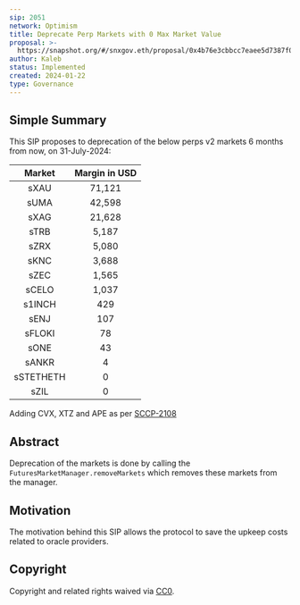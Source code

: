 ```yaml
---
sip: 2051
network: Optimism
title: Deprecate Perp Markets with 0 Max Market Value
proposal: >-
  https://snapshot.org/#/snxgov.eth/proposal/0x4b76e3cbbcc7eaee5d7387f05e75e123cfe6dc299f63d3e9976ca8e70047623b
author: Kaleb
status: Implemented
created: 2024-01-22
type: Governance
---
```



## Simple Summary
<!--"If you can't explain it simply, you don't understand it well enough." Simply describe the outcome the proposed changes intends to achieve. This should be non-technical and accessible to a casual community member.-->
This SIP proposes to deprecation of the below perps v2 markets 6 months from now, on 31-July-2024:

| **Market** | **Margin in USD** |
|:----------:|:-----------------:|
|    sXAU    |       71,121      |
|    sUMA    |       42,598      |
|    sXAG    |       21,628      |
|    sTRB    |       5,187       |
|    sZRX    |       5,080       |
|    sKNC    |       3,688       |
|    sZEC    |       1,565       |
|    sCELO   |       1,037       |
|   s1INCH   |        429        |
|    sENJ    |        107        |
|   sFLOKI   |         78        |
|    sONE    |         43        |
|    sANKR   |         4         |
|  sSTETHETH |         0         |
|    sZIL    |         0         |

Adding CVX, XTZ and APE as per [SCCP-2108](https://sips.synthetix.io/sccp/sccp-2108/)

## Abstract

<!--A short (~200 word) description of the proposed change, the abstract should clearly describe the proposed change. This is what *will* be done if the SIP is implemented, not *why* it should be done or *how* it will be done. If the SIP proposes deploying a new contract, write, "we propose to deploy a new contract that will do x".-->

Deprecation of the markets is done by calling the `FuturesMarketManager.removeMarkets` which removes these markets from the manager.


## Motivation

<!--This is the problem statement. This is the *why* of the SIP. It should clearly explain *why* the current state of the protocol is inadequate.  It is critical that you explain *why* the change is needed, if the SIP proposes changing how something is calculated, you must address *why* the current calculation is inaccurate or wrong. This is not the place to describe how the SIP will address the issue!-->

The motivation behind this SIP allows the protocol to save the upkeep costs related to oracle providers. 


## Copyright

Copyright and related rights waived via [CC0](https://creativecommons.org/publicdomain/zero/1.0/).
